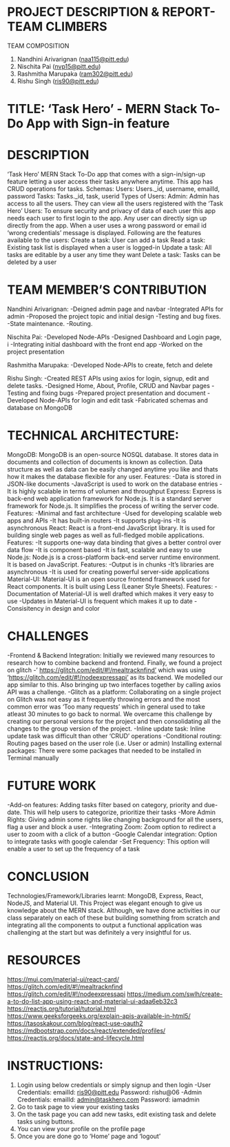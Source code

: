 # PROJECT DESCRIPTION & REPORT- TEAM CLIMBERS
 
TEAM COMPOSITION
1. 	Nandhini Arivarignan (naa115@pitt.edu)
2. 	Nischita Pai (nvp15@pitt.edu)
3. 	Rashmitha Marupaka (ram302@pitt.edu)
4. 	Rishu Singh (ris90@pitt.edu)
 
# TITLE: ‘Task Hero’ - MERN Stack To-Do App with Sign-in feature
 
# DESCRIPTION
‘Task Hero’ MERN Stack To-Do app that comes with a sign-in/sign-up feature letting a user access their tasks anywhere anytime. This app has CRUD operations for tasks.
Schemas:
Users: Users._id, username, emailId, password
Tasks: Tasks._id, task, userid
Types of Users:
Admin: Admin has access to all the users. They can view all the users registered with the ‘Task Hero’
Users: To ensure security and privacy of data of each user this app needs each user to first login to the app. Any user can directly sign up directly from the app. When a user uses a wrong password or email id ‘wrong credentials’ message is displayed.
Following are the features available to the users:
Create a task: User can add a task
Read a task: Existing task list is displayed when a user is logged-in
Update a task: All tasks are editable by a user any time they want
Delete a task: Tasks can be deleted by a user

# TEAM MEMBER’S CONTRIBUTION

Nandhini Arivarignan: 
-Deigned admin page and navbar
-Integrated APIs for admin
-Proposed the project topic and initial design
-Testing and bug fixes. 
-State maintenance. 
-Routing.

Nischita Pai: 
-Developed Node-APIs
-Designed Dashboard and Login page, i
-Integrating initial dashboard with the front end app
-Worked on the project presentation

Rashmitha Marupaka: 
-Developed Node-APIs to create, fetch and delete

Rishu Singh:
-Created REST APIs using axios for login, signup, edit and delete tasks.
-Designed Home, About, Profile, CRUD and Navbar pages
-Testing and fixing bugs
-Prepared project presentation and document
-Developed Node-APIs for login and edit task
-Fabricated schemas and database on MongoDB

# TECHNICAL ARCHITECTURE: 
MongoDB: MongoDB is an open-source NOSQL database. It stores data in documents and collection of documents is known as collection. Data structure as well as data can be easily changed anytime you like and thats how it makes the database flexible for any user.
 	Features:
  -Data is stored in JSON-like documents
  -JavaScript is used to work on the database entries
  -It is highly scalable in terms of volumen and throughput
Express: Express is back-end web application framework for Node.js. It is a standard server framework for Node.js. It simplifies the process of writing the server code.
  Features:
  -Minimal and fast architecture
  -Used for developing scalable web apps and APIs
  -It has built-in routers
  -It supports plug-ins
  -It is asynchronous
React: React is a front-end JavaScript library. It is used for building single web pages as well as full-fledged mobile applications.
  Features:
  -It supports one-way data binding that gives a better control over data flow
  -It is component based
  -It is fast, scalable and easy to use
Node.js: Node.js is a cross-platform back-end server runtime environment. It is based on JavaScript.
  Features:
  -Output is in chunks
  -It’s libraries are asynchronous
  -It is used for creating powerful server-side applications
Material-UI: Material-UI is an open source frontend framework used for React components. It is built using Less (Leaner Style Sheets).
	Features:
  -Documentation of Material-UI is well drafted which makes it very easy to use
  -Updates in Material-UI is frequent which makes it up to date
  -Consisitency in design and color

# CHALLENGES
-Frontend & Backend Integration: Initially we reviewed many resources to research how to combine backend and frontend. Finally, we found a project on glitch -’ https://glitch.com/edit/#!/mealtracknfind’ which was using ‘https://glitch.com/edit/#!/nodeexpressapi’ as its backend. We modelled our app similar to this. Also bringing up two interfaces together by calling axios API was a challenge.
-Glitch as a platform: Collaborating on a single project on Glitch was not easy as it frequently throwing errors and the most common error was ‘Too many requests’ which in general used to take atleast 30 minutes to go back to normal. We overcame this challenge by creating our personal versions for the project and then consolidating all the changes to the group version of the project.
-Inline update task: Inline update task was difficult than other ‘CRUD’ operations
-Conditional routing: Routing pages based on the user role (i.e. User or admin)
Installing external packages: There were some packages that needed to be installed in Terminal manually


# FUTURE WORK
-Add-on features: Adding tasks filter based on category, priority and due-date. This will help users to categorize, prioritize their tasks
-More Admin Rights: Giving admin some rights like changing background for all the users, flag a user and block a user.
-Integrating Zoom: Zoom option to redirect a user to zoom with a click of a button
-Google Calendar integration: Option to integrate tasks with google calendar
-Set Frequency: This option will enable a user to set up the frequency of a task 

# CONCLUSION
Technologies/Framework/Libraries learnt: MongoDB, Express, React, NodeJS, and Material UI. This Project was elegant enough to give us knowledge about the MERN stack. Although, we have done activities in our class separately on each of these but building something from scratch and integrating all the components to output a functional application was challenging at the start but was definitely a very insightful for us.

# RESOURCES
https://mui.com/material-ui/react-card/
https://glitch.com/edit/#!/mealtracknfind
https://glitch.com/edit/#!/nodeexpressapi
https://medium.com/swlh/create-a-to-do-list-app-using-react-and-material-ui-adaa6eb32c3
https://reactjs.org/tutorial/tutorial.html
https://www.geeksforgeeks.org/explain-apis-available-in-html5/
https://tasoskakour.com/blog/react-use-oauth2
https://mdbootstrap.com/docs/react/extended/profiles/
https://reactjs.org/docs/state-and-lifecycle.html

# INSTRUCTIONS:
1. Login using below credentials or simply signup and then login 
    -User Credentials:
      emailId: ris90@pitt.edu
      Password: rishu@06
    -Admin Credentials:
      emailId: admin@taskhero.com
      Password: iamadmin
2. Go to task page to view your existing tasks
3. On the task page you can add new tasks, edit existing task and delete tasks using buttons.
4. You can view your profile on the profile page
5. Once you are done go to ‘Home’ page and ‘logout’

